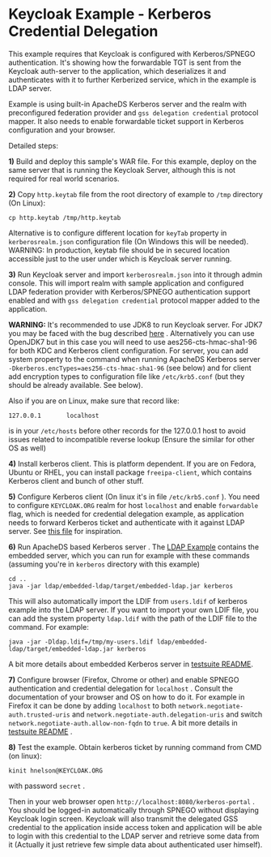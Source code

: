 Keycloak Example - Kerberos Credential Delegation
=================================================

This example requires that Keycloak is configured with Kerberos/SPNEGO authentication. It's showing how the forwardable TGT is sent from
the Keycloak auth-server to the application, which deserializes it and authenticates with it to further Kerberized service, which in the example is LDAP server.

Example is using built-in ApacheDS Kerberos server  and the realm with preconfigured federation provider and `gss delegation credential` protocol mapper.
It also needs to enable forwardable ticket support in Kerberos configuration and your browser.

Detailed steps:

**1)** Build and deploy this sample's WAR file. For this example, deploy on the same server that is running the Keycloak Server, although this is not required for real world scenarios.


**2)** Copy `http.keytab` file from the root directory of example to `/tmp` directory (On Linux):

```
cp http.keytab /tmp/http.keytab
```

Alternative is to configure different location for `keyTab` property in `kerberosrealm.json` configuration file (On Windows this will be needed).
WARNING: In production, keytab file should be in secured location accessible just to the user under which is Keycloak server running.


**3)** Run Keycloak server and import `kerberosrealm.json` into it through admin console. This will import realm with sample application
and configured LDAP federation provider with Kerberos/SPNEGO authentication support enabled and with `gss delegation credential` protocol mapper 
added to the application.

**WARNING:** It's recommended to use JDK8 to run Keycloak server. For JDK7 you may be faced with the bug described [here](http://darranl.blogspot.cz/2014/09/kerberos-encrypteddata-null-key-keytype.html) . 
Alternatively you can use OpenJDK7 but in this case you will need to use aes256-cts-hmac-sha1-96 for both KDC and Kerberos client configuration. For server, 
you can add system property to the command when running ApacheDS Kerberos server `-Dkerberos.encTypes=aes256-cts-hmac-sha1-96` (see below) and for 
client add encryption types to configuration file like `/etc/krb5.conf` (but they should be already available. See below).

Also if you are on Linux, make sure that record like:
```
127.0.0.1       localhost
```
is in your `/etc/hosts` before other records for the 127.0.0.1 host to avoid issues related to incompatible reverse lookup (Ensure the similar for other OS as well)

**4)** Install kerberos client. This is platform dependent. If you are on Fedora, Ubuntu or RHEL, you can install package `freeipa-client`, which contains Kerberos client and bunch of other stuff. 

**5)** Configure Kerberos client (On linux it's in file `/etc/krb5.conf` ). You need to configure `KEYCLOAK.ORG` realm for host `localhost` and enable `forwardable` flag, which is needed 
for credential delegation example, as application needs to forward Kerberos ticket and authenticate with it against LDAP server. 
See [this file](https://github.com/keycloak/keycloak/blob/master/testsuite/integration/src/test/resources/kerberos/test-krb5.conf) for inspiration.

**6)**  Run ApacheDS based Kerberos server . The [LDAP Example](../ldap) contains the embedded server, which you can run for example 
with these commands (assuming you're in `kerberos` directory with this example)

```
cd ..
java -jar ldap/embedded-ldap/target/embedded-ldap.jar kerberos
```

This will also automatically import the LDIF from `users.ldif` of kerberos example into the LDAP server. If you want to import your own LDIF file, 
you can add the system property `ldap.ldif` with the path of the LDIF file to the command. For example:
```
java -jar -Dldap.ldif=/tmp/my-users.ldif ldap/embedded-ldap/target/embedded-ldap.jar kerberos
```  

A bit more details about embedded Kerberos server in [testsuite README](https://github.com/keycloak/keycloak/blob/master/misc/Testsuite.md#kerberos-server).

  
**7)** Configure browser (Firefox, Chrome or other) and enable SPNEGO authentication and credential delegation for `localhost` . 
Consult the documentation of your browser and OS on how to do it. For example in Firefox it can be done by adding `localhost` to 
both `network.negotiate-auth.trusted-uris` and `network.negotiate-auth.delegation-uris` and switch `network.negotiate-auth.allow-non-fqdn` to `true`. 
A bit more details in [testsuite README](https://github.com/keycloak/keycloak/blob/master/misc/Testsuite.md#kerberos-server) .  
 
 
**8)** Test the example. Obtain kerberos ticket by running command from CMD (on linux):
```
kinit hnelson@KEYCLOAK.ORG
```
with password `secret` .

Then in your web browser open `http://localhost:8080/kerberos-portal` . You should be logged-in automatically through SPNEGO without displaying Keycloak login screen.
Keycloak will also transmit the delegated GSS credential to the application inside access token and application will be able to login with this credential
to the LDAP server and retrieve some data from it (Actually it just retrieve few simple data about authenticated user himself).
